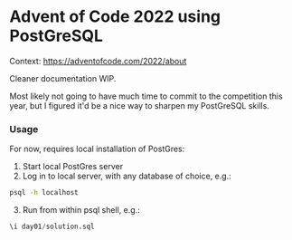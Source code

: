 # Advent of Code 2022 using PostGreSQL

Context: https://adventofcode.com/2022/about

Cleaner documentation WIP. 

Most likely not going to have much time to commit to the competition this year, but I figured it'd be a nice way to sharpen my PostGreSQL skills. 

### Usage

For now, requires local installation of PostGres:

1. Start local PostGres server
2. Log in to local server, with any database of choice, e.g.:

```bash
psql -h localhost
```

3. Run from within psql shell, e.g.:

```sql
\i day01/solution.sql
```
